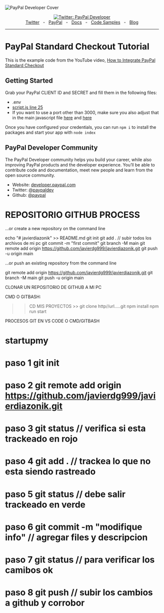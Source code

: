 ![PayPal Developer Cover](https://github.com/paypaldev/.github/blob/main/pp-cover.png)

<div align="center">
  <a href="https://twitter.com/paypaldev" target="_blank">
    <img alt="Twitter: PayPal Developer" src="https://img.shields.io/twitter/follow/paypaldev?style=social" />
  </a>
  <br />
  <a href="https://twitter.com/paypaldev" target="_blank">Twitter</a>
    <span>&nbsp;&nbsp;-&nbsp;&nbsp;</span>
  <a href="https://www.paypal.com/us/home" target="_blank">PayPal</a>
    <span>&nbsp;&nbsp;-&nbsp;&nbsp;</span>
  <a href="https://developer.paypal.com/home" target="_blank">Docs</a>
    <span>&nbsp;&nbsp;-&nbsp;&nbsp;</span>
  <a href="https://github.com/paypaldev" target="_blank">Code Samples</a>
    <span>&nbsp;&nbsp;-&nbsp;&nbsp;</span>
  <a href="https://dev.to/paypaldeveloper" target="_blank">Blog</a>
  <br />
  <hr />
</div>

# PayPal Standard Checkout Tutorial

This is the example code from the YouTube video, [How to Integrate PayPal Standard Checkout](https://youtu.be/MBfJEUGNNs0)

## Getting Started

Grab your PayPal CLIENT ID and SECRET and fill them in the following files:

- .env
- [script.js line 25](https://github.com/rauljr7/ppcp_standard_tutorial/blob/main/script.js#L25)
- If you want to use a port other than 3000, make sure you also adjust that in the main javascript file [here](https://github.com/rauljr7/ppcp_standard_tutorial/blob/main/script.js#L50) and [here](https://github.com/rauljr7/ppcp_standard_tutorial/blob/main/script.js#L60)

Once you have configured your credentials, you can run `npm i` to install the packages and start your app with `node index`

## PayPal Developer Community

The PayPal Developer community helps you build your career, while also improving PayPal products and the developer experience. You’ll be able to contribute code and documentation, meet new people and learn from the open source community.

- Website: [developer.paypal.com](https://developer.paypal.com)
- Twitter: [@paypaldev](https://twitter.com/paypaldev)
- Github: [@paypal](https://github.com/paypal)

# REPOSITORIO GITHUB PROCESS

…or create a new repository on the command line

echo "# javierdiazonik" >> README.md
git init
git add . // subir todos los archivos de mi pc
git commit -m "first commit"
git branch -M main
git remote add origin https://github.com/javierdg999/javierdiazonik.git
git push -u origin main

…or push an existing repository from the command line

git remote add origin https://github.com/javierdg999/javierdiazonik.git
git branch -M main
git push -u origin main


CLONAR UN REPOSITORIO DE GITHUB A MI PC

CMD O GITBASH:
>> CD MIS PROYECTOS >> git clone http//url…..git
>> npm install
>> npm run start



PROCESOS GIT EN VS CODE O CMD/GITBASH
# startupmy

# paso 1 git init
# paso 2 git remote add origin https://github.com/javierdg999/javierdiazonik.git
# paso 3 git status // verifica si esta trackeado en rojo
# paso 4 git add . // trackea lo que no esta siendo rastreado
# paso 5 git status // debe salir trackeado en verde 
# paso 6 git commit -m "modifique info" // agregar files y descripcion
# paso 7 git status // para verificar los camibos ok
# paso 8 git push // subir los cambios a github y corrobor

